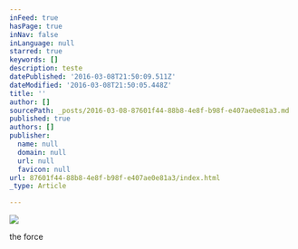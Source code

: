 ```yaml
---
inFeed: true
hasPage: true
inNav: false
inLanguage: null
starred: true
keywords: []
description: teste
datePublished: '2016-03-08T21:50:09.511Z'
dateModified: '2016-03-08T21:50:05.448Z'
title: ''
author: []
sourcePath: _posts/2016-03-08-87601f44-88b8-4e8f-b98f-e407ae0e81a3.md
published: true
authors: []
publisher:
  name: null
  domain: null
  url: null
  favicon: null
url: 87601f44-88b8-4e8f-b98f-e407ae0e81a3/index.html
_type: Article

---
```

![](https://the-grid-user-content.s3-us-west-2.amazonaws.com/968cf5a0-dbef-4100-a090-0b3c5b5978eb.jpg)

the force